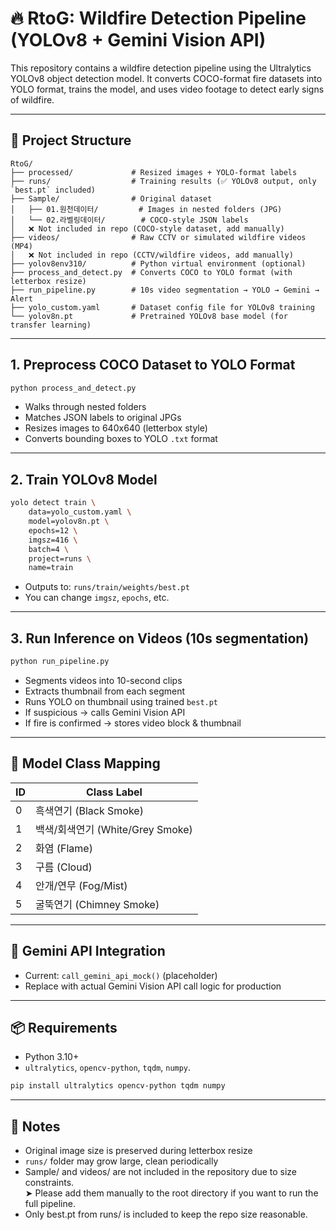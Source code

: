 # 🔥 RtoG: Wildfire Detection Pipeline (YOLOv8 + Gemini Vision API)

This repository contains a wildfire detection pipeline using the Ultralytics YOLOv8 object detection model. It converts COCO-format fire datasets into YOLO format, trains the model, and uses video footage to detect early signs of wildfire.

---

## 📁 Project Structure

```
RtoG/
├── processed/             # Resized images + YOLO-format labels
├── runs/                  # Training results (✅ YOLOv8 output, only `best.pt` included)
├── Sample/                # Original dataset  
│   ├── 01.원천데이터/         # Images in nested folders (JPG)  
│   └── 02.라벨링데이터/        # COCO-style JSON labels  
│   ❌ Not included in repo (COCO-style dataset, add manually)
├── videos/                # Raw CCTV or simulated wildfire videos (MP4)  
│   ❌ Not included in repo (CCTV/wildfire videos, add manually)
├── yolov8env310/          # Python virtual environment (optional)
├── process_and_detect.py  # Converts COCO to YOLO format (with letterbox resize)
├── run_pipeline.py        # 10s video segmentation → YOLO → Gemini → Alert
├── yolo_custom.yaml       # Dataset config file for YOLOv8 training
└── yolov8n.pt             # Pretrained YOLOv8 base model (for transfer learning)
```

---

## 1. Preprocess COCO Dataset to YOLO Format
```bash
python process_and_detect.py
```
- Walks through nested folders
- Matches JSON labels to original JPGs
- Resizes images to 640x640 (letterbox style)
- Converts bounding boxes to YOLO `.txt` format

---

## 2. Train YOLOv8 Model
```bash
yolo detect train \
    data=yolo_custom.yaml \
    model=yolov8n.pt \
    epochs=12 \
    imgsz=416 \
    batch=4 \
    project=runs \
    name=train
```
- Outputs to: `runs/train/weights/best.pt`
- You can change `imgsz`, `epochs`, etc.

---

## 3. Run Inference on Videos (10s segmentation)
```bash
python run_pipeline.py
```
- Segments videos into 10-second clips
- Extracts thumbnail from each segment
- Runs YOLO on thumbnail using trained `best.pt`
- If suspicious → calls Gemini Vision API
- If fire is confirmed → stores video block & thumbnail

---

## 🧠 Model Class Mapping
| ID | Class Label       |
|----|-------------------|
| 0  | 흑색연기 (Black Smoke)   |
| 1  | 백색/회색연기 (White/Grey Smoke) |
| 2  | 화염 (Flame)          |
| 3  | 구름 (Cloud)         |
| 4  | 안개/연무 (Fog/Mist)    |
| 5  | 굴뚝연기 (Chimney Smoke) |

---

## 🔌 Gemini API Integration
- Current: `call_gemini_api_mock()` (placeholder)
- Replace with actual Gemini Vision API call logic for production

---

## 📦 Requirements
- Python 3.10+
- `ultralytics`, `opencv-python`, `tqdm`, `numpy`.

```bash
pip install ultralytics opencv-python tqdm numpy
```

---

## 📍 Notes
- Original image size is preserved during letterbox resize
- `runs/` folder may grow large, clean periodically
- Sample/ and videos/ are not included in the repository due to size constraints.   
➤ Please add them manually to the root directory if you want to run the full pipeline.
- Only best.pt from runs/ is included to keep the repo size reasonable.

